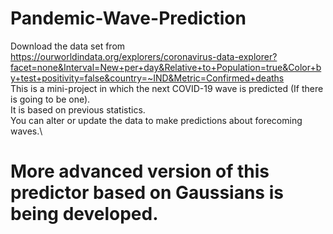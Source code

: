 # Pandemic-Wave-Prediction
Download the data set from https://ourworldindata.org/explorers/coronavirus-data-explorer?facet=none&Interval=New+per+day&Relative+to+Population=true&Color+by+test+positivity=false&country=~IND&Metric=Confirmed+deaths \
This is a mini-project in which the next COVID-19 wave is predicted (If there is going to be one).\
It is based on previous statistics.\
You can alter or update the data to make predictions about forecoming waves.\

# More advanced version of this predictor based on Gaussians is being developed.
